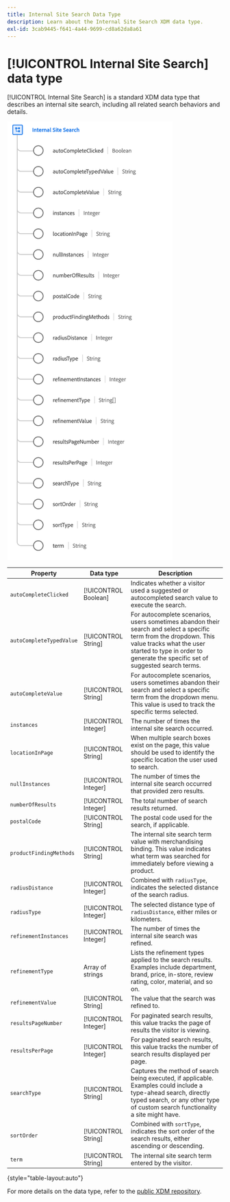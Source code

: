```yaml
---
title: Internal Site Search Data Type
description: Learn about the Internal Site Search XDM data type.
exl-id: 3cab9445-f641-4a44-9699-cd8a62da8a61
---
```

# [!UICONTROL Internal Site Search] data type

[!UICONTROL Internal Site Search] is a standard XDM data type that describes an internal site search, including all related search behaviors and details.

![](../images/data-types/internal-site-search.png)

| Property | Data type | Description |
| --- | --- | --- |
| `autoCompleteClicked` | [!UICONTROL Boolean] | Indicates whether a visitor used a suggested or autocompleted search value to execute the search. |
| `autoCompleteTypedValue` | [!UICONTROL String] | For autocomplete scenarios, users sometimes abandon their search and select a specific term from the dropdown. This value tracks what the user started to type in order to generate the specific set of suggested search terms. |
| `autoCompleteValue` | [!UICONTROL String] | For autocomplete scenarios, users sometimes abandon their search and select a specific term from the dropdown menu. This value is used to track the specific terms selected. |
| `instances` | [!UICONTROL Integer] | The number of times the internal site search occurred. |
| `locationInPage` | [!UICONTROL String] | When multiple search boxes exist on the page, this value should be used to identify the specific location the user used to search. |
| `nullInstances` | [!UICONTROL Integer] | The number of times the internal site search occurred that provided zero results. |
| `numberOfResults` | [!UICONTROL Integer] | The total number of search results returned. |
| `postalCode` | [!UICONTROL String] | The postal code used for the search, if applicable. |
| `productFindingMethods` | [!UICONTROL String] | The internal site search term value with merchandising binding. This value indicates what term was searched for immediately before viewing a product. |
| `radiusDistance` | [!UICONTROL Integer] | Combined with `radiusType`, indicates the selected distance of the search radius. |
| `radiusType` | [!UICONTROL Integer] | The selected distance type of `radiusDistance`, either miles or kilometers. |
| `refinementInstances` | [!UICONTROL Integer] | The number of times the internal site search was refined. |
| `refinementType` | Array of strings | Lists the refinement types applied to the search results. Examples include department, brand, price, in-store, review rating, color, material, and so on. |
| `refinementValue` | [!UICONTROL String] | The value that the search was refined to. |
| `resultsPageNumber` | [!UICONTROL Integer] | For paginated search results, this value tracks the page of results the visitor is viewing. |
| `resultsPerPage` | [!UICONTROL Integer] | For paginated search results, this value tracks the number of search results displayed per page. |
| `searchType` | [!UICONTROL String] | Captures the method of search being executed, if applicable. Examples could include a type-ahead search, directly typed search, or any other type of custom search functionality a site might have. |
| `sortOrder` | [!UICONTROL String] | Combined with `sortType`, indicates the sort order of the search results, either ascending or descending. |
| `term` | [!UICONTROL String] | The internal site search term entered by the visitor. |

{style="table-layout:auto"}

For more details on the data type, refer to the [public XDM repository](https://github.com/adobe/xdm/blob/master/docs/reference/datatypes/internal-site-search.schema.json).
